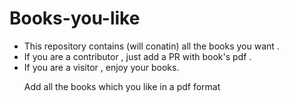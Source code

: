 # Books-you-like
<ul>
<li>This repository contains (will conatin) all the books you want .
<li>If you are a contributor , just add a PR with book's pdf .
<li>If you are a visitor , enjoy your books.

Add all the books which you like in a pdf format 
